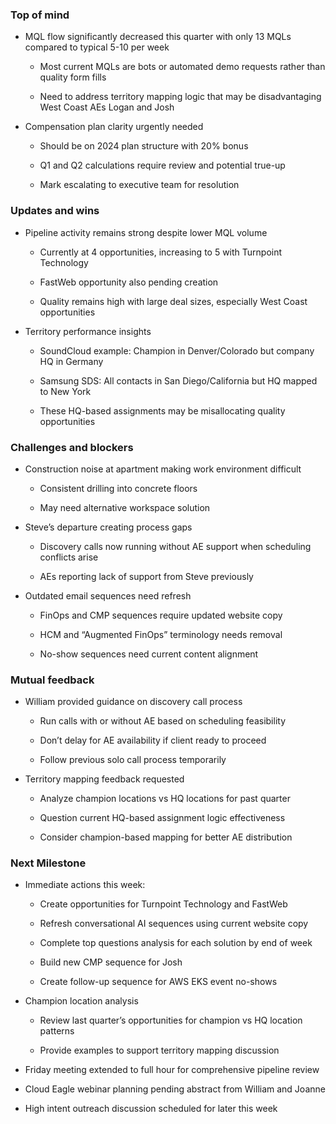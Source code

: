 ### Top of mind

- MQL flow significantly decreased this quarter with only 13 MQLs compared to typical 5-10 per week
    
    - Most current MQLs are bots or automated demo requests rather than quality form fills
        
    - Need to address territory mapping logic that may be disadvantaging West Coast AEs Logan and Josh
        
- Compensation plan clarity urgently needed
    
    - Should be on 2024 plan structure with 20% bonus
        
    - Q1 and Q2 calculations require review and potential true-up
        
    - Mark escalating to executive team for resolution
        

### Updates and wins

- Pipeline activity remains strong despite lower MQL volume
    
    - Currently at 4 opportunities, increasing to 5 with Turnpoint Technology
        
    - FastWeb opportunity also pending creation
        
    - Quality remains high with large deal sizes, especially West Coast opportunities
        
- Territory performance insights
    
    - SoundCloud example: Champion in Denver/Colorado but company HQ in Germany
        
    - Samsung SDS: All contacts in San Diego/California but HQ mapped to New York
        
    - These HQ-based assignments may be misallocating quality opportunities
        

### Challenges and blockers

- Construction noise at apartment making work environment difficult
    
    - Consistent drilling into concrete floors
        
    - May need alternative workspace solution
        
- Steve’s departure creating process gaps
    
    - Discovery calls now running without AE support when scheduling conflicts arise
        
    - AEs reporting lack of support from Steve previously
        
- Outdated email sequences need refresh
    
    - FinOps and CMP sequences require updated website copy
        
    - HCM and “Augmented FinOps” terminology needs removal
        
    - No-show sequences need current content alignment
        

### Mutual feedback

- William provided guidance on discovery call process
    
    - Run calls with or without AE based on scheduling feasibility
        
    - Don’t delay for AE availability if client ready to proceed
        
    - Follow previous solo call process temporarily
        
- Territory mapping feedback requested
    
    - Analyze champion locations vs HQ locations for past quarter
        
    - Question current HQ-based assignment logic effectiveness
        
    - Consider champion-based mapping for better AE distribution
        

### Next Milestone

- Immediate actions this week:
    
    - Create opportunities for Turnpoint Technology and FastWeb
        
    - Refresh conversational AI sequences using current website copy
        
    - Complete top questions analysis for each solution by end of week
        
    - Build new CMP sequence for Josh
        
    - Create follow-up sequence for AWS EKS event no-shows
        
- Champion location analysis
    
    - Review last quarter’s opportunities for champion vs HQ location patterns
        
    - Provide examples to support territory mapping discussion
        
- Friday meeting extended to full hour for comprehensive pipeline review
    
- Cloud Eagle webinar planning pending abstract from William and Joanne
    
- High intent outreach discussion scheduled for later this week